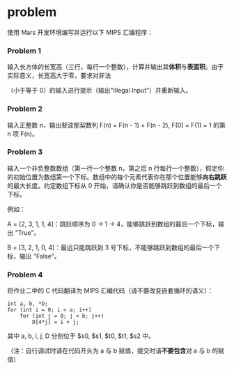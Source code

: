 # problem

使用 Mars 开发环境编写并运行以下 MIPS 汇编程序：

### Problem 1

输入长方体的长宽高（三行，每行一个整数），计算并输出其**体积**与**表面积**。由于实际意义，长宽高大于零，要求对非法

（小于等于 0）的输入进行提示（输出"Illegal Input"）并重新输入。

### Problem 2

输入正整数 n，输出斐波那契数列 F(n) = F(n - 1) + F(n - 2), F(0) = F(1) = 1 的第 n 项 F(n)。

### Problem 3

输入一个非负整数数组（第一行一个整数 n，第之后 n 行每行一个整数），假定你的初始位置为数组第一个下标。数组中的每个元素代表你在那个位置能够**向右跳跃**的最大长度。约定数组下标从 0 开始，请确认你是否能够跳跃到数组的最后一个下标。

例如：

A = [2, 3, 1, 1, 4]：跳跃顺序为 0 → 1 → 4，能够跳跃到数组的最后一个下标，输出 "True"。

B = [3, 2, 1, 0, 4]：最远只能跳跃到 3 号下标，不能够跳跃到数组的最后一个下标，输出 "False"。

### Problem 4

将作业二中的 C 代码翻译为 MIPS 汇编代码（请不要改变嵌套循环的语义）：

```
int a, b, *D;
for (int i = 0; i < a; i++)
	for (int j = 0; j < b; j++)
		D[4*j] = i + j;
```

其中 a, b, i, j, D 分别位于 $s0, $s1, $t0, $t1, $s2 中。

（注：自行调试时请在代码开头为 a 与 b 赋值，提交时请**不要包含**对 a 与 b 的赋值）